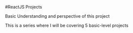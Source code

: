 #ReactJS Projects

Basic Understanding and perspective of this project

This is a series where I will be covering 5 basic-level projects 
